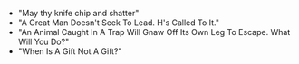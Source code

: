 * "May thy knife chip and shatter"
* "A Great Man Doesn't Seek To Lead. H's Called To It."
* "An Animal Caught In A Trap Will Gnaw Off Its Own Leg To Escape. What Will You Do?"
* "When Is A Gift Not A Gift?"
